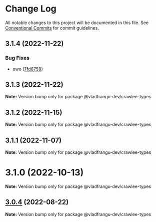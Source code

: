 # Change Log

All notable changes to this project will be documented in this file.
See [Conventional Commits](https://conventionalcommits.org) for commit guidelines.

## 3.1.4 (2022-11-22)


### Bug Fixes

* owo ([7fd6759](https://github.com/apify/crawlee/commit/7fd67591da1b0296628d92dc38527930bbead22f))





## 3.1.3 (2022-11-22)

**Note:** Version bump only for package @vladfrangu-dev/crawlee-types





## 3.1.2 (2022-11-15)

**Note:** Version bump only for package @vladfrangu-dev/crawlee-types





## 3.1.1 (2022-11-07)

**Note:** Version bump only for package @vladfrangu-dev/crawlee-types





# 3.1.0 (2022-10-13)

**Note:** Version bump only for package @vladfrangu-dev/crawlee-types





## [3.0.4](https://github.com/apify/crawlee/compare/v3.0.3...v3.0.4) (2022-08-22)

**Note:** Version bump only for package @vladfrangu-dev/crawlee-types
